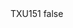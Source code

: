 <?xml version="1.0" encoding="UTF-8"?>
<CustomMetadata xmlns="http://soap.sforce.com/2006/04/metadata">
    <label>TXU151</label>
    <protected>false</protected>
</CustomMetadata>
